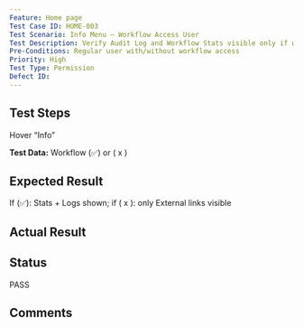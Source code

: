 ```yaml
---
Feature: Home page
Test Case ID: HOME-003
Test Scenario: Info Menu – Workflow Access User
Test Description: Verify Audit Log and Workflow Stats visible only if workflow permission is granted
Pre-Conditions: Regular user with/without workflow access
Priority: High
Test Type: Permission
Defect ID: 
---
```


## Test Steps
Hover “Info”

**Test Data:** Workflow (✅) or ( x )

## Expected Result
If (✅): Stats + Logs shown; 
if ( x ): only External links visible

## Actual Result


## Status
PASS

## Comments

